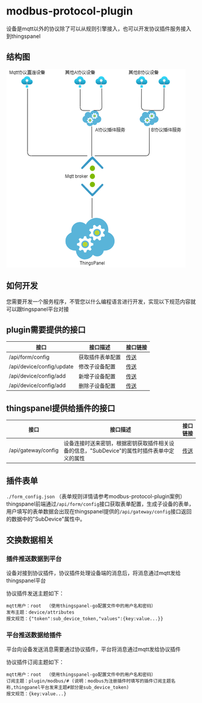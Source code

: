 # modbus-protocol-plugin

设备是mqtt以外的协议除了可以从规则引擎接入，也可以开发协议插件服务接入到thingspanel

## 结构图

![结构图](./architecture_diagram.png)

## 如何开发

您需要开发一个服务程序，不管您以什么编程语言进行开发，实现以下规范内容就可以跟tingspanel平台对接

## plugin需要提供的接口
| 接口                          | 接口描述              |接口链接|
| ----------- | ---------- | ---------- |
| /api/form/config              | 获取插件表单配置      |[传送](https://www.apifox.cn/apidoc/shared-34b48097-8c3a-4ffe-907e-12ff3c669936/api-43746721) |
| /api/device/config/update     | 修改子设备配置        |[传送](https://www.apifox.cn/apidoc/shared-34b48097-8c3a-4ffe-907e-12ff3c669936/api-43903019)|
| /api/device/config/add        | 新增子设备配置        |[传送](https://www.apifox.cn/apidoc/shared-34b48097-8c3a-4ffe-907e-12ff3c669936/api-43925736)|
| /api/device/config/add        | 删除子设备配置        |[传送](https://www.apifox.cn/apidoc/shared-34b48097-8c3a-4ffe-907e-12ff3c669936/api-43965145)|

## thingspanel提供给插件的接口
| 接口                          | 接口描述              |接口链接|
| ----------- | ---------- | ---------- |
| /api/gateway/config           | 设备连接时送来密钥，根据密钥获取插件相关设备的信息，"SubDevice"的属性时插件表单中定义的属性 | [传送](https://www.apifox.cn/apidoc/shared-34b48097-8c3a-4ffe-907e-12ff3c669936/api-43535958)      |


## 插件表单

`./form_config.json`  （表单规则详情请参考modbus-protocol-plugin案例）
thingspanel前端通过`/api/form/config`接口获取表单配置，生成子设备的表单，用户填写的表单数据会出现在thingspanel提供的`/api/gateway/config`接口返回的数据中的"SubDevice"属性中。

## 交换数据相关

### 插件推送数据到平台

设备对接到协议插件，协议插件处理设备端的消息后，将消息通过mqtt发给thingspanel平台

协议插件发送主题如下：

```text
mqtt用户：root  （使用thingspanel-go配置文件中的用户名和密码）
发布主题：device/attributes
报文规范：{"token":sub_device_token,"values":{key:value...}}
```

### 平台推送数据给插件

平台向设备发送消息需要通过协议插件，平台将消息通过mqtt发给协议插件

协议插件订阅主题如下：

```text
mqtt用户：root  （使用thingspanel-go配置文件中的用户名和密码）
订阅主题：plugin/modbus/# (说明：modbus为注册插件时填写的插件订阅主题名称,thingpanel平台发来主题#部分是sub_device_token)  
报文规范：{key:value...}
```





